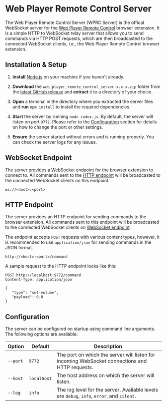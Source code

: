 # Web Player Remote Control Server

The Web Player Remote Control Server (WPRC Server) is the offical WebSocket server for the [Web Player Remote Control](https://github.com/shft5410/web_player_remote_control) browser extension.
It is a simple HTTP to WebSocket relay server that allows you to send commands via HTTP POST requests, which are then broadcasted to the connected WebSocket clients, i.e., the Web Player Remote Control browser extension.

## Installation & Setup

1. **Install** [Node.js](https://nodejs.org/) on your machine if you haven't already.

2. **Download** the `web_player_remote_control_server-x.x.x.zip` folder from the [latest GitHub release](https://github.com/shft5410/web_player_remote_control_server/releases/latest) and **extract** it to a directory of your choice.

3. **Open** a terminal in the directory where you extracted the server files and **run** `npm install` to install the required dependencies.

4. **Start** the server by running `node index.js`.
   By default, the server will listen on port `9772`.
   Please refer to the [Configuration](#configuration) section for details on how to change the port or other settings.

5. **Ensure** the server started without errors and is running properly. You can check the server logs for any issues.

## WebSocket Endpoint

The server provides a WebSocket endpoint for the browser extension to connect to.
All commands sent to the [HTTP endpoint](#http-endpoint) will be broadcasted to the connected WebSocket clients on this endpoint.

```
ws://<host>:<port>
```

## HTTP Endpoint

The server provides an HTTP endpoint for sending commands to the browser extension.
All commands sent to this endpoint will be broadcasted to the connected WebSocket clients on [WebSocket endpoint](#websocket-endpoint).

The endpoint accepts `POST` requests with various content types, however, it is recommended to use `application/json` for sending commands in the JSON format.

```
http://<host>:<port>/command
```

A sample request to the HTTP endpoint looks like this:

```http
POST http://localhost:9772/command
Content-Type: application/json

{
   "type": "set-volume",
   "payload": 0.8
}
```

## Configuration

The server can be configured on startup using command line arguments.
The following options are available:

| Option   | Default     | Description                                                                                    |
| -------- | ----------- | ---------------------------------------------------------------------------------------------- |
| `--port` | `9772`      | The port on which the server will listen for incoming WebSocket connections and HTTP requests. |
| `--host` | `localhost` | The host address on which the server will listen.                                              |
| `--log`  | `info`      | The log level for the server. Available levels are `debug`, `info`, `error`, and `silent`.     |
